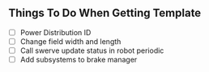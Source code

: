 Things To Do When Getting Template
----------------------------------
- [ ] Power Distribution ID
- [ ] Change field width and length
- [ ] Call swerve update status in robot periodic
- [ ] Add subsystems to brake manager